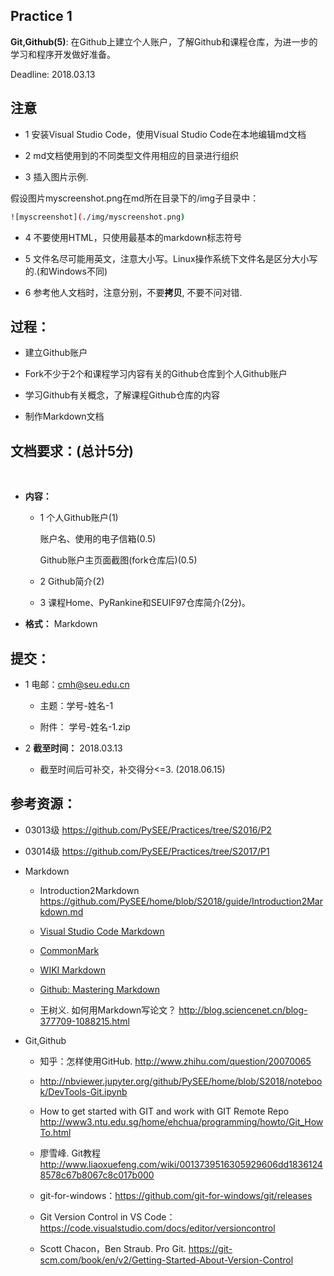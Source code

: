 ## Practice 1

  **Git,Github(5)**: 在Github上建立个人账户，了解Github和课程仓库，为进一步的学习和程序开发做好准备。

   Deadline: 2018.03.13

## 注意

* 1 安装Visual Studio Code，使用Visual Studio Code在本地编辑md文档

* 2 md文档使用到的不同类型文件用相应的目录进行组织

* 3 插入图片示例.

 假设图片myscreenshot.png在md所在目录下的/img子目录中：
```bash
![myscreenshot](./img/myscreenshot.png)
```

* 4 不要使用HTML，只使用最基本的markdown标志符号

* 5 文件名尽可能用英文，注意大小写。Linux操作系统下文件名是区分大小写的.(和Windows不同)

* 6 参考他人文档时，注意分别，不要**拷贝**, 不要不问对错.
 
## 过程： 

*   建立Github账户
   
*   Fork不少于2个和课程学习内容有关的Github仓库到个人Github账户

*   学习Github有关概念，了解课程Github仓库的内容

*   制作Markdown文档

## 文档要求：(总计5分)
    
* **内容：**

  * 1 个人Github账户(1)
       
       账户名、使用的电子信箱(0.5)

       Github账户主页面截图(fork仓库后)(0.5)

  * 2 Github简介(2)

  * 3 课程Home、PyRankine和SEUIF97仓库简介(2分)。

* **格式：** Markdown
  
## 提交：

* 1 电邮：cmh@seu.edu.cn

  * 主题：学号-姓名-1
  
  * 附件： 学号-姓名-1.zip

* 2 **截至时间：** 2018.03.13

  * 截至时间后可补交，补交得分<=3. (2018.06.15)

## 参考资源：

* 03013级 https://github.com/PySEE/Practices/tree/S2016/P2  

* 03014级 https://github.com/PySEE/Practices/tree/S2017/P1  

* Markdown
  
   * Introduction2Markdown https://github.com/PySEE/home/blob/S2018/guide/Introduction2Markdown.md

   * [Visual Studio Code Markdown](https://code.visualstudio.com/docs/languages/markdown/)

   * [CommonMark](http://commonmark.org/)
  
   * [WIKI Markdown](https://en.wikipedia.org/wiki/Markdown)

   * [Github: Mastering Markdown](https://guides.github.com/features/mastering-markdown/)
   
   * 王树义. 如何用Markdown写论文？ http://blog.sciencenet.cn/blog-377709-1088215.html

* Git,Github

   * 知乎：怎样使用GitHub. http://www.zhihu.com/question/20070065

   * http://nbviewer.jupyter.org/github/PySEE/home/blob/S2018/notebook/DevTools-Git.ipynb

   * How to get started with GIT and work with GIT Remote Repo http://www3.ntu.edu.sg/home/ehchua/programming/howto/Git_HowTo.html

   * 廖雪峰. Git教程  http://www.liaoxuefeng.com/wiki/0013739516305929606dd18361248578c67b8067c8c017b000

   * git-for-windows：https://github.com/git-for-windows/git/releases
 
   * Git Version Control in VS Code：https://code.visualstudio.com/docs/editor/versioncontrol

   * Scott Chacon，Ben Straub. Pro Git. https://git-scm.com/book/en/v2/Getting-Started-About-Version-Control




